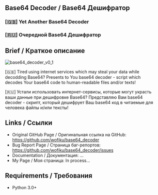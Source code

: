 Base64 Decoder / Base64 Дешифратор
----
<h3>[🇬🇧] Yet Another Base64 Decoder</h3>
<h3>[🇷🇺] Очередной Base64 Дешифратор</h3>


Brief / Краткое описание
----
![base64_decoder_v0_1](https://github.com/user-attachments/assets/6fd7618f-348f-4fb0-adfe-11e8248748ec)

[🇬🇧] Tired using internet services which may steal your data while decodding Base64?
Presents to You base64 decoder - script which decodes Your base64 code to human-readable files and/or texts!

[🇷🇺] Устали использовать интернет-сервисы, которые могут украсть ваши данные при дешифровке Base64?
Представляю Вам base64 decoder - скрипт, который дешифрует Ваш base64 код в читаемые для человека файлы и/или тексты!


Links / Ссылки
----
- Original GitHub Page / Оригинальная ссылка на GitHub: https://github.com/wofiku/base64_decoder
- Bug Report Page / Страница баг-репортов: https://github.com/wofiku/base64_decoder/issues
- Documentation / Документация: ...
- My Page / Моя страница: In process...

Requirements / Требования
----
- Python 3.0+
